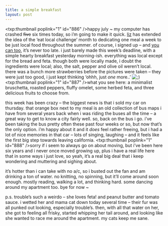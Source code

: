 ```yaml
---
title: a simple breakfast
layout: post
---
```


<span class="pic"><txp:thumbnail poplink="1" id="886" /></span>happy july ~ my computer has crashed <strike>five</strike> six times today, so i&#8217;m going to make it quick. [liz][1] has extended the idea of the &#8216;eat local challenge&#8217; month to dedicating one meal a week to be just local food throughout the summer. of course, i signed up &#8211; and [you can too][2], it&#8217;s never too late. i just barely made this week&#8217;s deadline, with a simple hearty breakfast yesterday morning-ish. everything was local except for the bread and feta. though both were locally made, i doubt the ingredients were local; also, the salt, pepper and olive oil weren&#8217;t local. there was a bunch more strawberries before the pictures were taken &#8211; they were just too good, i just kept thinking &#8216;ohhh, just *one* more..&#8217; <img src="http://localhost:8888/wordpress/wp-includes/images/smilies/icon_wink.gif" alt=";)" class="wp-smiley" /> <span class="pic"><txp:thumbnail poplink="1" id="887" /></span>what you see here: a minimalist bruschetta, roasted peppers, fluffy omelet, some herbed feta, and three delicious fruits to choose from.

this week has been crazy &#8211; the biggest news is that i sold my car on thursday. that orange box next to my meal is an old collection of bus maps i have from several years back when i was riding the buses all the time &#8211; a great way to get to know a city fairly well. so, back on the bus i go. i&#8217;ve been taking the bus pretty often these past four weeks or so, but now that&#8217;s the only option. i&#8217;m happy about it and it *does* feel rather freeing, but i had a lot of nice memories in that car &#8211; lots of singing, laughing &#8211; and it feels like the first big step towards leaving california. <span class="pic"><txp:thumbnail poplink="1" id="888" /></span>sorry if i seem to always go on about moving, but i&#8217;ve been here six years and i never once moved growing up, plus i have a real life here that in some ways i just love, so yeah, it&#8217;s a real big deal that i keep wondering and muttering and sighing about.

it&#8217;s hotter than i can take with no a/c, so i busted out the fan and am drinking a ton of water. no knitting, no spinning, but it&#8217;ll come around soon enough. mostly reading, walking a lot, and thinking hard. some dancing around my apartment too. bye for now ~ 

p.s. trouble&#8217;s such a weirdo &#8211; she loves feta! and peanut butter and tomato sauce. i wetted her and mama cat down today several time &#8211; their fur was all punked out looking, especially trouble&#8217;s. then, with all that water on her, she got to feeling all frisky, started whipping her tail around, and looking like she wanted to race me around the apartment. my cats keep me sane.

 [1]: http://www.pocketfarm.com/
 [2]: http://www.pocketfarm.com/?page_id=319